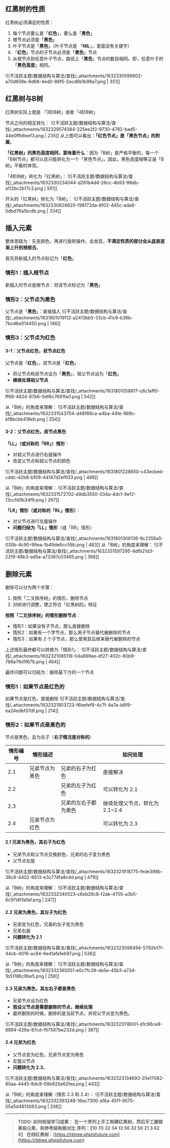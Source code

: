 
## 红黑树的性质
红黑树必须满足的性质：

1. 每个节点要么是「**红色**」，要么是「**黑色**」
2. 根节点必须是「**黑色**」
3. 叶子节点是「**黑色**」（叶子节点是 「**NIL**」，里面没有关键字）
4. 「**红色**」节点的子节点必须是「**黑色**」节点
5. 从根节点到任意叶子节点，路径上「**黑色**」节点的数目相同。即，任意叶子的「**黑色高度**」相同。

![[不活跃主题/数据结构与算法/查找/_attachments/1632330599602-a70d658e-8d66-4ed0-86f5-2ecd6b1b99a7.png | 351]]


## 红黑树与B树
红黑树实际上就是 「3阶B树」或者「4阶B树」

节点之间的相互转化：
![[不活跃主题/数据结构与算法/查找/_attachments/1632329574384-225ee2f2-9730-4782-bad5-44e0ffb6eef3.png | 235]]
从上图可以看出：**「红色节点」是「黑色节点」的附属**。

**「红黑树」的黑色高度相同，意味着什么**：因为「B树」是严格平衡的，每一个「B树节点」都可以且只能转化为一个「黑色节点」。因此，黑色高度相等正是「B树」平衡的体现。

「4阶B树」转化为「红黑树」：
![[不活跃主题/数据结构与算法/查找/_attachments/1632330234044-d261b4d4-26cc-4b93-98db-a112bc2b17c3.png | 551]]

开头的「红黑树」转化为「B树」：
![[不活跃主题/数据结构与算法/查找/_attachments/1632330626620-f98172da-8f02-445c-ada8-0dbd76a1bcdb.png | 334]]


## 插入元素
整体思路为：先变颜色，再进行旋转操作。会发现，**不满足性质的部分会从底层逐渐上升到根部去**。

首先将新插入的节点标记为「**红色**」

### 情形1：插入根节点
新插入的节点是根节点：将该节点标记为「**黑色**」


### 情形2：父节点为黑色
父节点是「**黑色**」：直接插入
![[不活跃主题/数据结构与算法/查找/_attachments/1631801019112-a2413bb5-33cb-41c6-b36b-7bcd6e014450.png | 146]]

### 情形3：父节点为红色

#### 3-1：父节点红色，叔节点红色
父节点是「**红色**」，叔节点是「**红色**」

- 将父节点和叔节点设为「**黑色**」，祖父节点设为「**红色**」
- **继续处理祖父节点**

![[不活跃主题/数据结构与算法/查找/_attachments/1631801058817-c8c1aff0-ff68-4824-87b6-0df6c7691fa0.png | 542]]

从「B树」的角度来理解：
![[不活跃主题/数据结构与算法/查找/_attachments/1632331543704-d48f88ca-a4ba-44fe-989c-bf8bcbb418eb.png | 254]]


#### 3-2：父节点红色，叔节点黑色
**「LL」（或对称的「RR」）情形**：

- 对祖父节点进行右旋操作
- 改变父节点和祖父节点的颜色

![[不活跃主题/数据结构与算法/查找/_attachments/1631801228650-c43ecbed-cddc-42b8-bf08-44147d2ef933.png | 489]]

从「B树」的角度来理解：
![[不活跃主题/数据结构与算法/查找/_attachments/1632331572702-d9db3550-034a-4dc1-9ef2-13ccfd0b34f9.png | 267]]

**「LR」情形（或对称的「RL」情形）**：

- 对父节点进行左旋操作
- **问题归结为「LL」情形**（或「RR」情形）

![[不活跃主题/数据结构与算法/查找/_attachments/1631801306136-9c2356a5-030b-4c90-99ea-1b49de6cc59b.png | 483]]
从「B树」的角度来理解：
![[不活跃主题/数据结构与算法/查找/_attachments/1632331597295-4dfb21d3-22f9-48b3-ad5a-a73367c03465.png | 366]]


## 删除元素
删除可以分为两个步骤：

1. 按照「二叉排序树」的情形，删除节点
2. 对树进行调整，使之符合「红黑树的」特征

**按照「二叉排序树」的情形删除节点**：

- 情形1：如果没有子节点，那么直接删除
- 情形2：如果有一个字节点，那么用子节点替代被删除的节点
- 情形3：如果有 2 个子节点，那么使用其后继来替代被删除的节点

上述情形最终都可以转换为「情形1」：
![[不活跃主题/数据结构与算法/查找/_attachments/1632321085116-04a869ee-df27-402c-80b9-786a79d1f67b.png | 464]]

最终问题可以归结为：删除最下方的一个节点


### 情形1：如果节点是红色的
如果节点是红色，直接删除
![[不活跃主题/数据结构与算法/查找/_attachments/1632321903723-f6befef8-4c7f-4a7a-b6f9-ea24edbf07df.png | 214]]


### 情形2：如果节点是黑色的
节点是黑色，且为左子（**右子情况是对称的**）

| **情形编号** | **情形描述**   |                      | **如何处理**                   |
| ------------ | -------------- | -------------------- | ------------------------------ |
| 2.1          | 兄弟节点为黑色 | 兄弟的右子为红色     | 直接解决                       |
| 2.2          |                | 兄弟的左子为红色     | 可以转化为 2.1                 |
| 2.3          |                | 兄弟的左右子都为黑色 | 继续处理父节点，转化为 2.1~2.4 |
| 2.4          | 兄弟节点为红色 |                      | 可以转化为 2.3                 |



#### 2.1 兄弟为黑色，其右子为红色

- 兄弟节点和父节点交换颜色，兄弟的右子变为黑色
- 父节点左旋

![[不活跃主题/数据结构与算法/查找/_attachments/1632321918775-fede398b-38c8-4402-8613-e3c774fa8c4d.png | 479]]

从「B树」的角度来理解：
![[不活跃主题/数据结构与算法/查找/_attachments/1632332340523-c6eb28c8-f2ab-4705-a3b5-6c5f1df3afaf.png | 247]]


#### 2.2 兄弟为黑色，其左子为红色

- 兄弟变为红色，兄弟的左子变为黑色
- 兄弟右旋
- **问题转化为 2.1**

![[不活跃主题/数据结构与算法/查找/_attachments/1632323098494-5792b17f-44cb-4016-ac84-6ed1afa1eb97.png | 536]]

从「B树」的角度来理解：
![[不活跃主题/数据结构与算法/查找/_attachments/1632332365051-e0c7fc39-de5e-45b3-a734-1b51186c9be5.png | 256]]


#### 2.3 兄弟为黑色，其左右子都是黑色

- 兄弟节点设为红色
- **假设父节点是需要删除的节点，继续处理**
- 最终删除的时候，删除的是当前节点，并将父节点变为黑色。

![[不活跃主题/数据结构与算法/查找/_attachments/1632323118001-d1c96ce8-8894-429a-87cd-f67587be232d.png | 367]]


#### 2.4 兄弟为红色

- 父节点变为红色，兄弟节点变为黑色
- 左旋父节点
- **问题转化为 2.3**。 

![[不活跃主题/数据结构与算法/查找/_attachments/1632323134693-20e17082-80aa-4445-8dc8-09b925e62fea.png | 443]]

从「B树」的角度来理解（情形 2.3 和 2.4）：
![[不活跃主题/数据结构与算法/查找/_attachments/1632332393248-16ec7300-a16a-45f1-9575-05a5d4813083.png | 206]]

---

 

> **TODO: 如何检验学习成果：**
> **在一个序列上手工构建红黑树，然后手工删除某些元素，和参考结构做对比**
> **序列：【**10 70 32 34 13 56 32 56 21 3 62 4**】**
> **在线红黑树：**[https://rbtree.phpisfuture.com](https://rbtree.phpisfuture.com)


